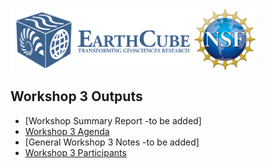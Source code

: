 <a href="http://earthcube.org/" target="_blank"><img src="../../images/logo_earthcube_full_horizontal.png" height="100" align="left">
<a href="https://nsf.gov/" target="_blank"><img src="../../images/NSF_4-Color_bitmap_Logo.png" width="100" height="100" align="center"></a>
 
 



## Workshop 3 Outputs
* [Workshop  Summary Report -to be added]
* [Workshop 3 Agenda](July2022-Workshop-Agenda.pdf)
* [General Workshop 3 Notes -to be added]
* [Workshop 3 Participants](Workshop3Registrants.pdf)
